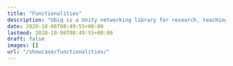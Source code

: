 ```yaml
---
title: "Functionalities"
description: "Ubiq is a Unity networking library for research, teaching and development, maintained by the Virtual Environments and Computer Graphics group at UCL."
date: 2020-10-06T08:49:55+00:00
lastmod: 2020-10-06T08:49:55+00:00
draft: false
images: []
url: "/showcase/functionalities/"
---
```

